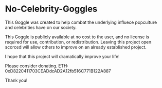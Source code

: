 # No-Celebrity-Goggles

This Goggle was created to help combat the underlying influece popculture and celebrities have on our society.

This Goggle is publicly available at no cost to the user, and no license is required for use, contribution, or redistribution. Leaving this project open scorced will
allow others to improve on an already established project.

I hope that this project will dramatically improve your life!


Please consider donating.
ETH: 0xD8220411703CEADdcAD2A12fb516C771B122A887

Thank you!
